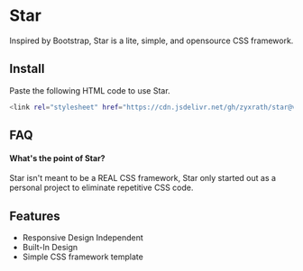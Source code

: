 # Star

Inspired by Bootstrap, Star is a lite, simple, and opensource CSS framework.

## Install

Paste the following HTML code to use Star.

```bash
<link rel="stylesheet" href="https://cdn.jsdelivr.net/gh/zyxrath/star@v1.10/src/css/star.min.css">
```

## FAQ

#### What's the point of Star?

Star isn't meant to be a REAL CSS framework, Star only started out as a personal project to eliminate repetitive CSS code.

## Features

- Responsive Design Independent
- Built-In Design
- Simple CSS framework template
